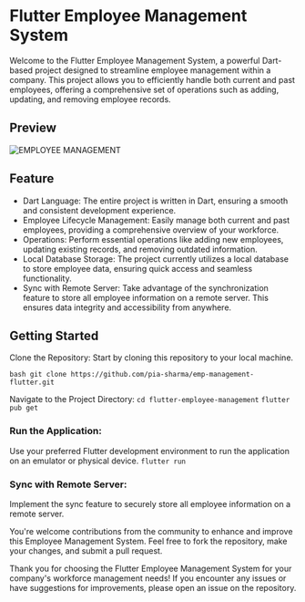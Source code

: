 # Flutter Employee Management System
Welcome to the Flutter Employee Management System, a powerful Dart-based project designed to streamline employee management within a company. This project allows you to efficiently handle both current and past employees, offering a comprehensive set of operations such as adding, updating, and removing employee records.

## Preview
![EMPLOYEE MANAGEMENT](https://github.com/pia-sharma/emp-management-flutter/assets/130853965/c3aba392-5fa5-48c5-8fb9-e8a030eb495b)


## Feature
- Dart Language: The entire project is written in Dart, ensuring a smooth and consistent development experience.
- Employee Lifecycle Management: Easily manage both current and past employees, providing a comprehensive overview of your workforce.
- Operations: Perform essential operations like adding new employees, updating existing records, and removing outdated information.
- Local Database Storage: The project currently utilizes a local database to store employee data, ensuring quick access and seamless functionality.
- Sync with Remote Server: Take advantage of the synchronization feature to store all employee information on a remote server. This ensures data integrity and accessibility from anywhere.


## Getting Started

Clone the Repository: Start by cloning this repository to your local machine.

```bash git clone https://github.com/pia-sharma/emp-management-flutter.git```

Navigate to the Project Directory: 
`cd flutter-employee-management`
```flutter pub get```

### Run the Application: 
Use your preferred Flutter development environment to run the application on an emulator or physical device. 
```flutter run```

### Sync with Remote Server:
Implement the sync feature to securely store all employee information on a remote server.

You're welcome contributions from the community to enhance and improve this Employee Management System. Feel free to fork the repository, make your changes, and submit a pull request.

Thank you for choosing the Flutter Employee Management System for your company's workforce management needs! If you encounter any issues or have suggestions for improvements, please open an issue on the repository.
